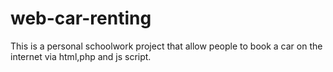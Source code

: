 # web-car-renting
This is a personal schoolwork project that allow people to book a car on the internet via html,php and js script.
